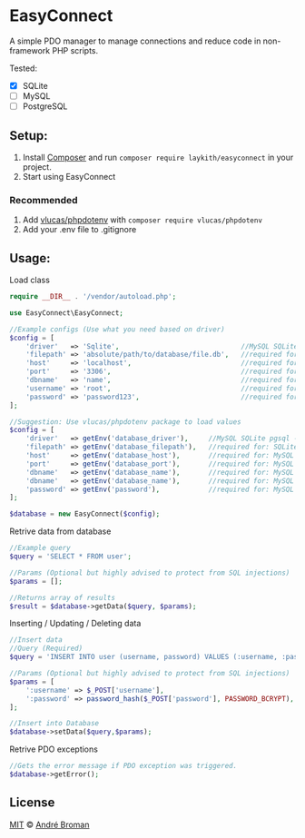 # EasyConnect
A simple PDO manager to manage connections and reduce code in non-framework PHP scripts.

Tested:
- [x] SQLite
- [ ] MySQL
- [ ] PostgreSQL 
## Setup:

1. Install [Composer](https://getcomposer.org/) and run ```composer require laykith/easyconnect``` in your project.
2. Start using EasyConnect

### Recommended
1. Add [vlucas/phpdotenv](https://github.com/vlucas/phpdotenv) with ```composer require vlucas/phpdotenv```
2. Add your .env file to .gitignore

## Usage:
Load class 
````PHP
require __DIR__ . '/vendor/autoload.php';

use EasyConnect\EasyConnect;

//Example configs (Use what you need based on driver)
$config = [
    'driver'   => 'Sqlite',                              //MySQL SQLite pgsql - (Case Insensetive)
    'filepath' => 'absolute/path/to/database/file.db',   //required for: SQLite
    'host'     => 'localhost',                           //required for: MySQL & pgsql
    'port'     => '3306',                                //required for: MySQL & pgsql
    'dbname'   => 'name',                                //required for: MySQL & pgsql
    'username' => 'root',                                //required for: MySQL & pgsql
    'password' => 'password123',                         //required for: MySQL & pgsql
];

//Suggestion: Use vlucas/phpdotenv package to load values
$config = [
    'driver'   => getEnv('database_driver'),     //MySQL SQLite pgsql - (Case Insensetive)
    'filepath' => getEnv('database_filepath'),   //required for: SQLite
    'host'     => getEnv('database_host'),       //required for: MySQL & pgsql
    'port'     => getEnv('database_port'),       //required for: MySQL & pgsql
    'dbname'   => getEnv('database_name'),       //required for: MySQL & pgsql
    'dbname'   => getEnv('database_name'),       //required for: MySQL & pgsql
    'password' => getEnv('password'),            //required for: MySQL & pgsql
];

$database = new EasyConnect($config);
````

Retrive data from database
````php
//Example query
$query = 'SELECT * FROM user';

//Params (Optional but highly advised to protect from SQL injections)
$params = [];

//Returns array of results
$result = $database->getData($query, $params);

````
Inserting / Updating / Deleting data
````php
//Insert data
//Query (Required)
$query = 'INSERT INTO user (username, password) VALUES (:username, :password)';

//Params (Optional but highly advised to protect from SQL injections)
$params = [
    ':username' => $_POST['username'],
    ':password' => password_hash($_POST['password'], PASSWORD_BCRYPT),
];

//Insert into Database
$database->setData($query,$params);
````

Retrive PDO exceptions
````PHP
//Gets the error message if PDO exception was triggered.
$database->getError();
````
## License

[MIT](LICENSE) © [André Broman](https://github.com/laykith/)
